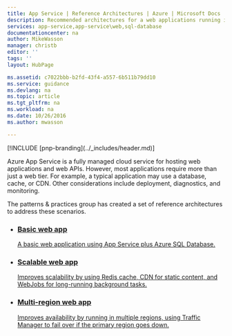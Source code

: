 ```yaml
---
title: App Service | Reference Architectures | Azure | Microsoft Docs
description: Recommended architectures for a web applications running in Microsoft Azure.
services: app-service,app-service\web,sql-database
documentationcenter: na
author: MikeWasson
manager: christb
editor: ''
tags: ''
layout: HubPage

ms.assetid: c7022bbb-b2fd-43f4-a557-6b511b79dd10
ms.service: guidance
ms.devlang: na
ms.topic: article
ms.tgt_pltfrm: na
ms.workload: na
ms.date: 10/26/2016
ms.author: mwasson

---
```

<section class="pnp">
[!INCLUDE [pnp-branding](../_includes/header.md)]
        <p>Azure App Service is a fully managed cloud service for hosting web applications and web APIs. However, most applications require more than just a web tier. For example, a typical application may use a database, cache, or CDN. Other considerations include deployment, diagnostics, and monitoring.</p>
        <p>The patterns &amp; practices group has created a set of reference architectures to address these scenarios.</p>
<ul class="cardsD refArchPanel">
    <li>
        <a href="./basic-web-app.md">
            <div class="cardSize">
                <div class="cardPadding">
                    <div class="card">
                        <div class="cardImageOuter">
                            <div class="cardImage bgdAccent1 cardScaleImage" style="background-image: url('./images/basic-web-app.svg');">
                            </div>
                        </div>
                        <div class="cardText">
                            <h3>Basic web app</h3>
                            <p>A basic web application using App Service plus Azure SQL Database.</p>
                        </div>
                    </div>
                </div>
            </div>
        </a>
    </li>
    <li>
        <a href="./scalable-web-app.md">
            <div class="cardSize">
                <div class="cardPadding">
                    <div class="card">
                        <div class="cardImageOuter">
                            <div class="cardImage bgdAccent1 cardScaleImage" style="background-image: url('./images/scalable-web-app.svg');">
                            </div>
                        </div>
                        <div class="cardText">
                            <h3>Scalable web app</h3>
                            <p>Improves scalability by using Redis cache, CDN for static content, and WebJobs for long-running background tasks.</p>
                        </div>
                    </div>
                </div>
            </div>
        </a>
    </li>
    <li>
        <a href="./multi-region-web-app.md">
            <div class="cardSize">
                <div class="cardPadding">
                    <div class="card">
                        <div class="cardImageOuter">
                            <div class="cardImage bgdAccent1 cardScaleImage" style="background-image: url('./images/multi-region-web-app.svg');">
                            </div>
                        </div>
                        <div class="cardText">
                            <h3>Multi-region web app</h3>
                            <p>Improves availability by running in multiple regions, using Traffic Manager to fail over if the primary region goes down.</p>
                        </div>
                    </div>
                </div>
            </div>
        </a>
    </li>
</ul>
</section>